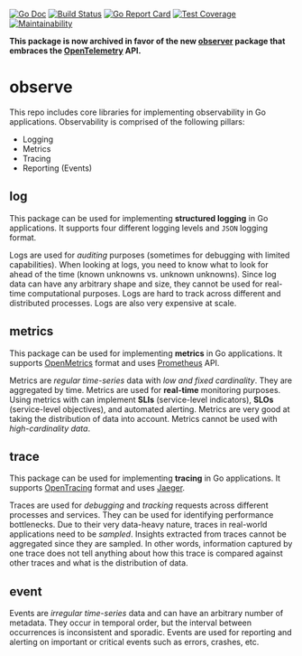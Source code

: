 [![Go Doc][godoc-image]][godoc-url]
[![Build Status][workflow-image]][workflow-url]
[![Go Report Card][goreport-image]][goreport-url]
[![Test Coverage][coverage-image]][coverage-url]
[![Maintainability][maintainability-image]][maintainability-url]

**This package is now archived in favor of the new
[observer](https://github.com/moorara/observer) package that embraces the [OpenTelemetry](https://opentelemetry.io) API.**

# observe

This repo includes core libraries for implementing observability in Go applications.
Observability is comprised of the following pillars:

  - Logging
  - Metrics
  - Tracing
  - Reporting (Events)

## log

This package can be used for implementing **structured logging** in Go applications.
It supports four different logging levels and `JSON` logging format.

Logs are used for _auditing_ purposes (sometimes for debugging with limited capabilities).
When looking at logs, you need to know what to look for ahead of the time (known unknowns vs. unknown unknowns).
Since log data can have any arbitrary shape and size, they cannot be used for real-time computational purposes.
Logs are hard to track across different and distributed processes. Logs are also very expensive at scale.

## metrics

This package can be used for implementing **metrics** in Go applications.
It supports [OpenMetrics](https://openmetrics.io) format and uses [Prometheus](https://prometheus.io) API.

Metrics are _regular time-series_ data with _low and fixed cardinality_.
They are aggregated by time. Metrics are used for **real-time** monitoring purposes.
Using metrics with can implement **SLIs** (service-level indicators), **SLOs** (service-level objectives), and automated alerting.
Metrics are very good at taking the distribution of data into account.
Metrics cannot be used with _high-cardinality data_.

## trace

This package can be used for implementing **tracing** in Go applications.
It supports [OpenTracing](https://opentracing.io/) format and uses [Jaeger](https://www.jaegertracing.io).

Traces are used for _debugging_ and _tracking_ requests across different processes and services.
They can be used for identifying performance bottlenecks.
Due to their very data-heavy nature, traces in real-world applications need to be _sampled_.
Insights extracted from traces cannot be aggregated since they are sampled.
In other words, information captured by one trace does not tell anything about how this trace is compared against other traces and what is the distribution of data.

## event

Events are _irregular time-series_ data and can have an arbitrary number of metadata.
They occur in temporal order, but the interval between occurrences is inconsistent and sporadic.
Events are used for reporting and alerting on important or critical events such as errors, crashes, etc.


[godoc-url]: https://pkg.go.dev/github.com/moorara/observe
[godoc-image]: https://godoc.org/github.com/moorara/observe?status.svg
[workflow-url]: https://github.com/moorara/observe/actions
[workflow-image]: https://github.com/moorara/observe/workflows/Main/badge.svg
[goreport-url]: https://goreportcard.com/report/github.com/moorara/observe
[goreport-image]: https://goreportcard.com/badge/github.com/moorara/observe
[coverage-url]: https://codeclimate.com/github/moorara/observe/test_coverage
[coverage-image]: https://api.codeclimate.com/v1/badges/ae0da137cc52c257a27a/test_coverage
[maintainability-url]: https://codeclimate.com/github/moorara/observe/maintainability
[maintainability-image]: https://api.codeclimate.com/v1/badges/ae0da137cc52c257a27a/maintainability
